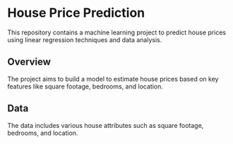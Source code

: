 # House Price Prediction

This repository contains a machine learning project to predict house prices using linear regression techniques and data analysis.

## Overview

The project aims to build a model to estimate house prices based on key features like square footage, bedrooms, and location.

## Data

The data includes various house attributes such as square footage, bedrooms, and location.
